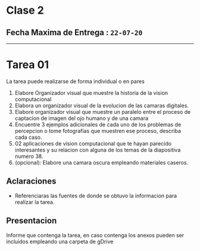# Clase 2

**Fecha Maxima de Entrega** : ```22-07-20``` 
---
---

# Tarea 01

La tarea puede realizarse de forma individual o en pares

1. Elabore Organizador visual que muestre la historia de la vision computacional
2. Elabora un organizador visual de la evolucion de las camaras digitales.
3. Elabore organizador visual que muestre un paralelo entre el proceso de captacion de imagen del 
ojo humano y de una camara
4. Encuentre 3 ejemplos adicionales de cada uno de los problemas de percepcion o tome fotografias 
que muestren ese proceso, describa cada caso.
5. 02 aplicaciones de vision computacional que te hayan parecido interesantes y su relacion con 
alguna de los temas de la diapositiva numero 38.
6. (opcional): Elabore una camara oscura empleando materiales caseros.

## Aclaraciones 

* Referenciaras las fuentes de donde se obtuvo la informacion para realizar la tarea.

## Presentacion

Informe que contenga la tarea, en caso contenga los anexos pueden ser incluidos empleando una 
carpeta de gDrive
